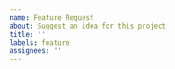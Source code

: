 ```yaml
---
name: Feature Request
about: Suggest an idea for this project
title: ''
labels: feature
assignees: ''
---
```

